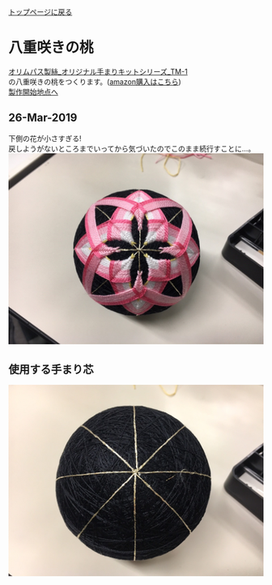 [トップページに戻る](https://github.com/Masaki-Okuyama/Temari-craft/blob/master/README.md#temari-craft)

# 八重咲きの桃  
[オリムパス製絲_オリジナル手まりキットシリーズ_TM-1](https://www.olympus-thread.com/lineup/handicraftkit/threadball/threadballkit/4971451625011.html/)  
の八重咲きの桃をつくります。([amazon購入はこちら](https://www.amazon.co.jp/%E3%82%AA%E3%83%AA%E3%83%A0%E3%83%91%E3%82%B9%E8%A3%BD%E7%B5%B2-Olympus-Thred-TM-1-%E3%81%BE%E3%81%99%E3%81%8B%E3%81%8C%E3%82%8A%E3%83%BB%E5%85%AB%E9%87%8D%E5%92%B2%E3%81%8D%E3%81%AE%E6%A1%83/dp/B002KLRX52))  
[製作開始地点へ](https://github.com/Masaki-Okuyama/Temari-craft/blob/master/Temari-diary/3rd-temari-craft.md#%E4%BD%BF%E7%94%A8%E3%81%99%E3%82%8B%E6%89%8B%E3%81%BE%E3%82%8A%E8%8A%AF)

## 26-Mar-2019
下側の花が小さすぎる!  
戻しようがないところまでいってから気づいたのでこのまま続行すことに...。  
![20190326](https://github.com/Masaki-Okuyama/Temari-craft/blob/images/20190326.jpg)

## 使用する手まり芯
![4th_before](https://github.com/Masaki-Okuyama/Temari-craft/blob/images/4th_before.jpg)
